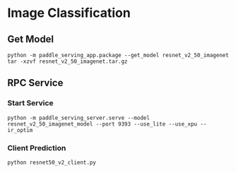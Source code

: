 # Image Classification

## Get Model

```
python -m paddle_serving_app.package --get_model resnet_v2_50_imagenet
tar -xzvf resnet_v2_50_imagenet.tar.gz
```

## RPC Service

### Start Service

```
python -m paddle_serving_server.serve --model resnet_v2_50_imagenet_model --port 9393 --use_lite --use_xpu --ir_optim
```

### Client Prediction

```
python resnet50_v2_client.py
```
